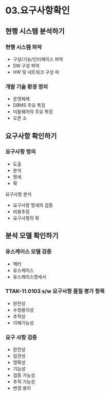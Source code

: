# 03.요구사항확인

## 현행 시스템 분석하기

### 현행 시스템 파악

* 구성/기능/인터페이스 파악
* SW 구성 파악
* HW 및 네트워크 구성 파 

### 개발 기술 환경 정의

* 운영체제
* DBMS 주요 특징
* 미들웨어의 주요 특징
* 오픈 소

## 요구사항 확인하기

### 요구사항 정의

* 도출
* 분석
* 명세
* 확

요구사항 분석

* 요구사항 명세의 검증
* 비용추정
* 요구사항의 확

## 분석 모델 확인하기

### 유스케이스 모델 검증

* 액터
* 유스케이스
* 유스케이스명세서

### TTAK-11.0103 s/w  요구사항 품질 평가 항목

* 완전성
* 수정용이성
* 추적성
* 이해가능성

### 요구 사항 검증

* 완전성
* 일관성
* 명확성
* 기능성
* 검증 가능성
* 추적  가능성
* 변경 용이



